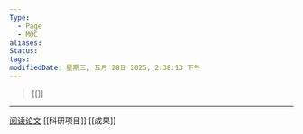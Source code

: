 ```yaml
---
Type:
  - Page
  - MOC
aliases: 
Status: 
tags: 
modifiedDate: 星期三, 五月 28日 2025, 2:38:13 下午
---
```


> [[]]

---

[阅读论文](阅读论文.md)
[[科研项目]]
[[成果]]

